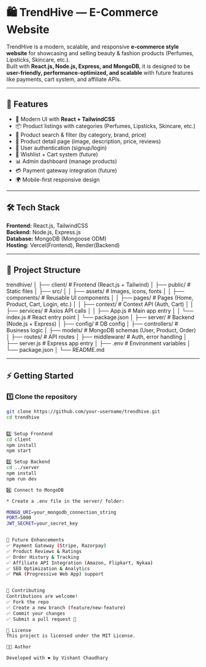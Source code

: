 # 🛍️ TrendHive — E-Commerce Website

TrendHive is a modern, scalable, and responsive **e-commerce style website** for showcasing and selling beauty & fashion products (Perfumes, Lipsticks, Skincare, etc.).  
Built with **React.js, Node.js, Express, and MongoDB**, it is designed to be **user-friendly, performance-optimized, and scalable** with future features like payments, cart system, and affiliate APIs.

---

## 🚀 Features
- 🎨 Modern UI with **React + TailwindCSS**
- 📦 Product listings with categories (Perfumes, Lipsticks, Skincare, etc.)
- 🔎 Product search & filter (by category, brand, price)
- 📝 Product detail page (image, description, price, reviews)
- 👤 User authentication (signup/login)
- 🛒 Wishlist + Cart system (future)
- 📊 Admin dashboard (manage products)
- 💳 Payment gateway integration (future)
- 🌍 Mobile-first responsive design

---

## 🛠️ Tech Stack
**Frontend:** React.js, TailwindCSS  
**Backend:** Node.js, Express.js  
**Database:** MongoDB (Mongoose ODM)  
**Hosting:** Vercel(Frontend), Render(Backend)  

---

## 📂 Project Structure
trendhive/
│
├── client/ # Frontend (React.js + Tailwind)
│ ├── public/ # Static files
│ ├── src/
│ │ ├── assets/ # Images, icons, fonts
│ │ ├── components/ # Reusable UI components
│ │ ├── pages/ # Pages (Home, Product, Cart, Login, etc.)
│ │ ├── context/ # Context API (Auth, Cart)
│ │ ├── services/ # Axios API calls
│ │ ├── App.js # Main app entry
│ │ └── index.js # React entry point
│ └── package.json
│
├── server/ # Backend (Node.js + Express)
│ ├── config/ # DB config
│ ├── controllers/ # Business logic
│ ├── models/ # MongoDB schemas (User, Product, Order)
│ ├── routes/ # API routes
│ ├── middleware/ # Auth, error handling
│ ├── server.js # Express app entry
│ ├── .env # Environment variables
│ └── package.json
│
└── README.md

---

## ⚡ Getting Started

### 1️⃣ Clone the repository
```bash
git clone https://github.com/your-username/trendhive.git
cd trendhive


2️⃣ Setup Frontend
cd client
npm install
npm start

3️⃣ Setup Backend
cd ../server
npm install
npm run dev

4️⃣ Connect to MongoDB

* Create a .env file in the server/ folder:

MONGO_URI=your_mongodb_connection_string
PORT=5000
JWT_SECRET=your_secret_key


🔮 Future Enhancements
✅ Payment Gateway (Stripe, Razorpay)
✅ Product Reviews & Ratings
✅ Order History & Tracking
✅ Affiliate API Integration (Amazon, Flipkart, Nykaa)
✅ SEO Optimization & Analytics
✅ PWA (Progressive Web App) support


🤝 Contributing
Contributions are welcome!
✅ Fork the repo
✅ Create a new branch (feature/new-feature)
✅ Commit your changes
✅ Submit a pull request 🚀

📜 License
This project is licensed under the MIT License.

👨‍💻 Author

Developed with ❤️ by Vishant Chaudhary
